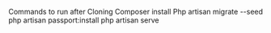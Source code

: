 Commands to run after Cloning
Composer install
Php artisan migrate --seed
php artisan passport:install
php artisan serve
